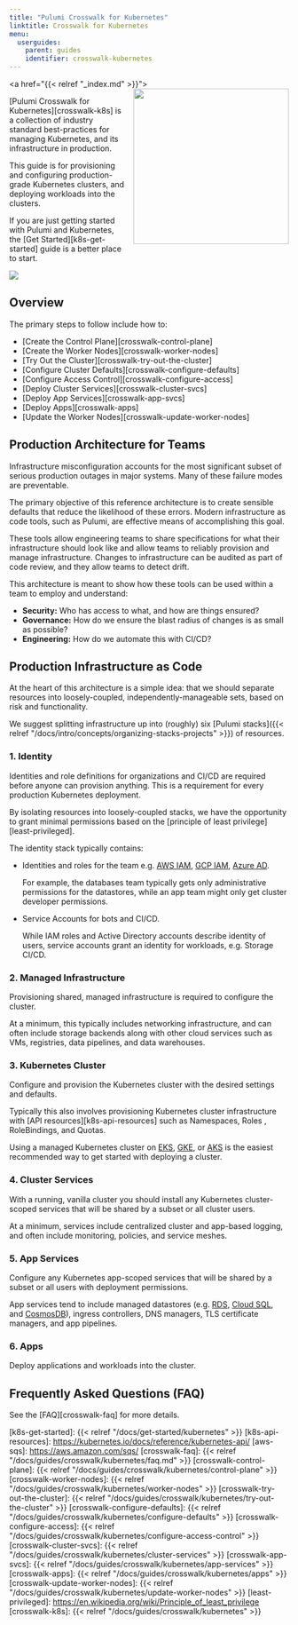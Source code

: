 ```yaml
---
title: "Pulumi Crosswalk for Kubernetes"
linktitle: Crosswalk for Kubernetes
menu:
  userguides:
    parent: guides
    identifier: crosswalk-kubernetes
---
```


<a href="{{< relref "_index.md" >}}">
    <img src="/images/docs/reference/crosswalk/kubernetes/crosswalk-for-k8s.svg" align="right" width="280" style="margin: 0 0 32px 16px;">
</a>

[Pulumi Crosswalk for Kubernetes][crosswalk-k8s] is a collection of industry standard
best-practices for managing Kubernetes, and its infrastructure in production.

This guide is for provisioning and configuring production-grade Kubernetes
clusters, and deploying workloads into the clusters.

If you are just getting started with Pulumi and Kubernetes, the [Get Started][k8s-get-started] guide is a better place to start.

<a href="/images/docs/quickstart/kubernetes/cake.svg">
<img src="/images/docs/quickstart/kubernetes/cake.svg">
</a>

## Overview

The primary steps to follow include how to:

  * [Create the Control Plane][crosswalk-control-plane]
  * [Create the Worker Nodes][crosswalk-worker-nodes]
  * [Try Out the Cluster][crosswalk-try-out-the-cluster]
  * [Configure Cluster Defaults][crosswalk-configure-defaults]
  * [Configure Access Control][crosswalk-configure-access]
  * [Deploy Cluster Services][crosswalk-cluster-svcs]
  * [Deploy App Services][crosswalk-app-svcs]
  * [Deploy Apps][crosswalk-apps]
  * [Update the Worker Nodes][crosswalk-update-worker-nodes]

## Production Architecture for Teams

Infrastructure misconfiguration accounts for the most significant subset of serious
production outages in major systems. Many of these failure modes are preventable.

The primary objective of this reference architecture is to create sensible
defaults that reduce the likelihood of these errors. Modern infrastructure as
code tools, such as Pulumi, are effective means of accomplishing
this goal.

These tools allow engineering teams to share specifications for what their
infrastructure should look like and allow teams to reliably provision and manage
infrastructure. Changes to infrastructure can be audited as part of
code review, and they allow teams to detect drift.

This architecture is meant to show how these tools can be used within a team
to employ and understand:

* **Security:** Who has access to what, and how are things ensured?
* **Governance:** How do we ensure the blast radius of changes is as small as possible?
* **Engineering:**  How do we automate this with CI/CD?

## Production Infrastructure as Code

At the heart of this architecture is a simple idea: that we should separate resources into
loosely-coupled, independently-manageable sets, based on risk and functionality.

We suggest splitting infrastructure up into (roughly) six [Pulumi
stacks]({{< relref "/docs/intro/concepts/organizing-stacks-projects" >}}) of resources.

### 1. Identity

Identities and role definitions for organizations and CI/CD are required before anyone can provision
anything. This is a requirement for every production Kubernetes deployment.

By isolating resources into loosely-coupled stacks, we
have the opportunity to grant minimal permissions based on the [principle of least
privilege][least-privileged].

The identity stack typically contains:

* Identities and roles for the team e.g. [AWS IAM][aws-iam], [GCP IAM][gcp-iam], [Azure AD][azure-ad].

    For example, the databases team typically gets only administrative permissions for the datastores, while an app team might only get cluster developer permissions.
* Service Accounts for bots and CI/CD.

    While IAM roles and Active Directory accounts describe identity of users,
    service accounts grant an identity for workloads, e.g. Storage
    CI/CD.

### 2. Managed Infrastructure

Provisioning shared, managed infrastructure is required to configure the
cluster.

At a minimum, this typically includes networking infrastructure,
and can often include storage backends along with other cloud services such as
VMs, registries, data pipelines, and data warehouses.

### 3. Kubernetes Cluster

Configure and provision the Kubernetes cluster with the desired settings and defaults.

Typically this also involves provisioning Kubernetes cluster infrastructure
with [API resources][k8s-api-resources] such as Namespaces, Roles , RoleBindings, and Quotas.

Using a managed Kubernetes cluster on [EKS][eks], [GKE][gke], or [AKS][aks] is
the easiest recommended way to get started with deploying a cluster.

### 4. Cluster Services

With a running, vanilla cluster you should install any Kubernetes cluster-scoped
services that will be shared by a subset or all cluster users.

At a minimum, services include centralized cluster and app-based logging, and often
include monitoring, policies, and service meshes.

### 5. App Services

Configure any Kubernetes app-scoped services that will be shared
by a subset or all users with deployment permissions.

App services tend to include managed datastores (e.g. [RDS][aws-rds],
[Cloud SQL][cloud-sql], and [CosmosDB][cosmos-db]), ingress controllers,
DNS managers, TLS certificate managers, and app pipelines.

### 6. Apps

Deploy applications and workloads into the cluster.

## Frequently Asked Questions (FAQ)

See the [FAQ][crosswalk-faq] for more details.

[ktpw-gh]: https://github.com/pulumi/kubernetes-the-prod-way
[aws-iam]: https://aws.amazon.com/iam/
[gcp-iam]: https://cloud.google.com/iam/
[azure-ad]: https://azure.microsoft.com/en-us/services/active-directory/
[eks]: https://aws.amazon.com/eks/
[gke]: https://cloud.google.com/kubernetes-engine/
[aks]: https://docs.microsoft.com/en-us/azure/aks/
[aws-rds]: https://aws.amazon.com/rds
[cloud-sql]: https://cloud.google.com/sql/
[cosmos-db]: https://azure.microsoft.com/en-us/services/cosmos-db/
[k8s-get-started]: {{< relref "/docs/get-started/kubernetes" >}}
[k8s-api-resources]: https://kubernetes.io/docs/reference/kubernetes-api/
[aws-sqs]: https://aws.amazon.com/sqs/
[crosswalk-faq]: {{< relref "/docs/guides/crosswalk/kubernetes/faq.md" >}}
[crosswalk-control-plane]: {{< relref "/docs/guides/crosswalk/kubernetes/control-plane" >}}
[crosswalk-worker-nodes]: {{< relref "/docs/guides/crosswalk/kubernetes/worker-nodes" >}}
[crosswalk-try-out-the-cluster]: {{< relref "/docs/guides/crosswalk/kubernetes/try-out-the-cluster" >}}
[crosswalk-configure-defaults]: {{< relref "/docs/guides/crosswalk/kubernetes/configure-defaults" >}}
[crosswalk-configure-access]: {{< relref "/docs/guides/crosswalk/kubernetes/configure-access-control" >}}
[crosswalk-cluster-svcs]: {{< relref "/docs/guides/crosswalk/kubernetes/cluster-services" >}}
[crosswalk-app-svcs]: {{< relref "/docs/guides/crosswalk/kubernetes/app-services" >}}
[crosswalk-apps]: {{< relref "/docs/guides/crosswalk/kubernetes/apps" >}}
[crosswalk-update-worker-nodes]: {{< relref "/docs/guides/crosswalk/kubernetes/update-worker-nodes" >}}
[least-privileged]: https://en.wikipedia.org/wiki/Principle_of_least_privilege
[crosswalk-k8s]: {{< relref "/docs/guides/crosswalk/kubernetes" >}}
